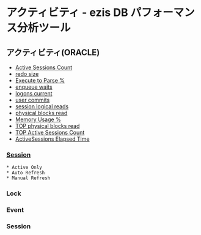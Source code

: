 # アクティビティ - ezis DB パフォーマンス分析ツール

## アクティビティ(ORACLE)

  * [Active Sessions Count](dics.md#active-sessions-count)
  * [redo size](dics.md#redo-size)
  * [Execute to Parse %](dics.md#execute-to-parse)
  * [enqueue waits](dics.md#enqueue-waits)
  * [logons current](dics.md#logons-current)
  * [user commits](dics.md#user-commits)
  * [session logical reads](dics.md#session-logical-reads)
  * [physical blocks read](dics.md#physical-blocks-read)
  * [Memory Usage %](dics.md#memory-usage)
  * [TOP physical blocks read](dics.md#top-physical-blocks-read)
  * [TOP Active Sessions Count](dics.md#top-active-sessions-count)
  * [ActiveSessions Elapsed Time](dics.md#activesessions-elapsed-time)

### [Session](dics.md#session)
    * Active Only
    * Auto Refresh
    * Manual Refresh

### Lock

### Event

### Session
